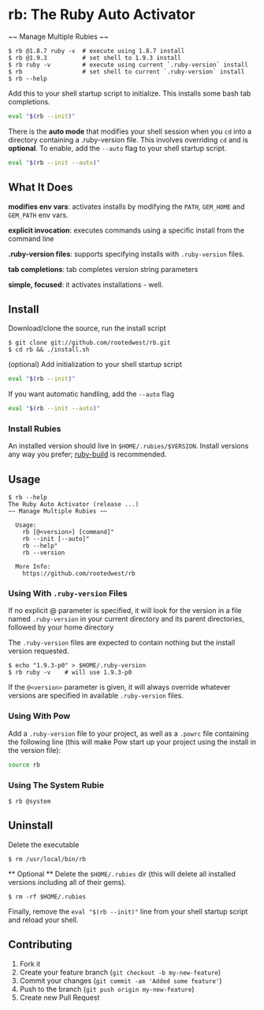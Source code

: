 # rb: The Ruby Auto Activator

~~ Manage Multiple Rubies ~~

```
$ rb @1.8.7 ruby -v  # execute using 1.8.7 install
$ rb @1.9.3          # set shell to 1.9.3 install
$ rb ruby -v         # execute using current `.ruby-version` install
$ rb                 # set shell to current `.ruby-version` install
$ rb --help
```

Add this to your shell startup script to initialize.  This installs some bash tab completions.

```bash
eval "$(rb --init)"
```

There is the **auto mode** that modifies your shell session when you `cd` into a directory containing a .ruby-version file.  This involves overriding `cd` and is **optional**.  To enable, add the `--auto` flag to your shell startup script.

```bash
eval "$(rb --init --auto)"
```

## What It Does

**modifies env vars**: activates installs by modifying the `PATH`, `GEM_HOME` and `GEM_PATH` env vars.

**explicit invocation**: executes commands using a specific install from the command line

**.ruby-version files**: supports specifying installs with `.ruby-version` files.

**tab completions**: tab completes version string parameters

**simple, focused**: it activates installations - well.

## Install

Download/clone the source, run the install script

```
$ git clone git://github.com/rootedwest/rb.git
$ cd rb && ./install.sh
```

(optional) Add initialization to your shell startup script

```bash
eval "$(rb --init)"
```

If you want automatic handling, add the `--auto` flag

```bash
eval "$(rb --init --auto)"
```

### Install Rubies

An installed version should live in `$HOME/.rubies/$VERSION`.  Install versions any way you prefer; [ruby-build](https://github.com/sstephenson/ruby-build) is recommended.

## Usage

```
$ rb --help
The Ruby Auto Activator (release ...)
~~ Manage Multiple Rubies ~~

  Usage:
    rb [@<version>] [command]"
    rb --init [--auto]"
    rb --help"
    rb --version

  More Info:
    https://github.com/rootedwest/rb

```

### Using With `.ruby-version` Files

If no explicit @<verion> parameter is specified, it will look for the version in a file named `.ruby-version` in your current directory and its parent directories, followed by your home directory

The `.ruby-version` files are expected to contain nothing but the install version requested.

```
$ echo "1.9.3-p0" > $HOME/.ruby-version
$ rb ruby -v    # will use 1.9.3-p0
```

If the `@<version>` parameter is given, it will always override whatever versions are specified in available `.ruby-version` files.

### Using With Pow

Add a `.ruby-version` file to your project, as well as a `.powrc` file containing the following line (this will make Pow start up your project using the install in the version file):

```bash
source rb
```

### Using The System Rubie

```
$ rb @system
```

## Uninstall

Delete the executable

```
$ rm /usr/local/bin/rb
```

** Optional ** Delete the `$HOME/.rubies` dir (this will delete all installed versions including all of their gems).

```
$ rm -rf $HOME/.rubies
```

Finally, remove the `eval "$(rb --init)"` line from your shell startup script and reload your shell.

## Contributing

1. Fork it
2. Create your feature branch (`git checkout -b my-new-feature`)
3. Commit your changes (`git commit -am 'Added some feature'`)
4. Push to the branch (`git push origin my-new-feature`)
5. Create new Pull Request
